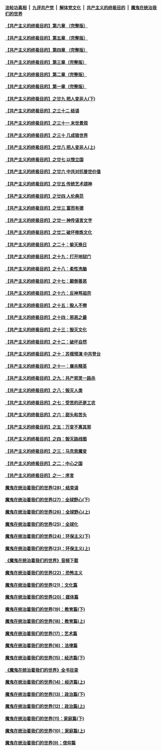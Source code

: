 ####  [法轮功真相](../../../../basic/blob/master/README.md?t=10280539) &nbsp;|&nbsp; [九评共产党](../../../../9ping.md/blob/master/README.md?t=10280539) &nbsp;|&nbsp; [解体党文化](../../../../jtdwh.md/blob/master/README.md?t=10280539)  &nbsp;|&nbsp; [共产主义的终极目的](../../../../gczydzjmd.md/blob/master/README.md?t=10280539) &nbsp;|&nbsp; [魔鬼在统治我们的世界](../../../../mgztzwmdsj.md/blob/master/README.md?t=10280539) 

#### [【共产主义的终极目的】第六章 （完整版）](../pages/nsc422/n11428913.md?t=10280539) 

#### [【共产主义的终极目的】第五章 （完整版）](../pages/nsc422/n11428912.md?t=10280539) 

#### [【共产主义的终极目的】第四章 （完整版）](../pages/nsc422/n11428907.md?t=10280539) 

#### [【共产主义的终极目的】第三章（完整版）](../pages/nsc422/n11428848.md?t=10280539) 

#### [【共产主义的终极目的】第二章（完整版）](../pages/nsc422/n11428831.md?t=10280539) 

#### [【共产主义的终极目的】第一章（完整版）](../pages/nsc422/n11417651.md?t=10280539) 

#### [【共产主义的终极目的】之廿九 把人变非人(下)](../pages/nsc422/n11344140.md?t=10280539) 

#### [【共产主义的终极目的】之三十二 结语](../pages/nsc422/n11360535.md?t=10280539) 

#### [【共产主义的终极目的】之三十一 末世景观](../pages/nsc422/n11351129.md?t=10280539) 

#### [【共产主义的终极目的】之三十 几成狼世界](../pages/nsc422/n11348280.md?t=10280539) 

#### [【共产主义的终极目的】之廿八 把人变非人(上)](../pages/nsc422/n11340492.md?t=10280539) 

#### [【共产主义的终极目的】之廿七 以恨立国](../pages/nsc422/n11336944.md?t=10280539) 

#### [【共产主义的终极目的】之廿六 中共对抗普世价值](../pages/nsc422/n11324785.md?t=10280539) 

#### [【共产主义的终极目的】之廿五 传统艺术颂神](../pages/nsc422/n11296396.md?t=10280539) 

#### [【共产主义的终极目的】之廿四 人伦典范](../pages/nsc422/n11296397.md?t=10280539) 

#### [【共产主义的终极目的】之廿三 富而有德](../pages/nsc422/n11283598.md?t=10280539) 

#### [【共产主义的终极目的】之廿一 神传语言文字](../pages/nsc422/n11263265.md?t=10280539) 

#### [【共产主义的终极目的】之廿二 破坏修炼文化](../pages/nsc422/n11245728.md?t=10280539) 

#### [【共产主义的终极目的】之二十：偷天换日](../pages/nsc422/n11238846.md?t=10280539) 

#### [【共产主义的终极目的】之十九：打开地狱门](../pages/nsc422/n11206376.md?t=10280539) 

#### [【共产主义的终极目的】之十八：柔性洗脑](../pages/nsc422/n11199994.md?t=10280539) 

#### [【共产主义的终极目的】之十七：颠倒善恶](../pages/nsc422/n11179782.md?t=10280539) 

#### [【共产主义的终极目的】之十六：反神骂祖宗](../pages/nsc422/n11166798.md?t=10280539) 

#### [【共产主义的终极目的】之十五：毁人不倦](../pages/nsc422/n11166792.md?t=10280539) 

#### [【共产主义的终极目的】之十四：邪恶之最](../pages/nsc422/n11150249.md?t=10280539) 

#### [【共产主义的终极目的】之十三：毁灭文化](../pages/nsc422/n11135227.md?t=10280539) 

#### [【共产主义的终极目的】之十二：破坏自然](../pages/nsc422/n11135214.md?t=10280539) 

#### [【共产主义的终极目的】之十：苏俄预演 中共登台](../pages/nsc422/n11118424.md?t=10280539) 

#### [【共产主义的终极目的】之十一：屠杀精英](../pages/nsc422/n11118442.md?t=10280539) 

#### [【共产主义的终极目的】之九：共产邪灵一路杀](../pages/nsc422/n11114139.md?t=10280539) 

#### [【共产主义的终极目的】之八：毁灭人类](../pages/nsc422/n11108503.md?t=10280539) 

#### [【共产主义的终极目的】之七：受苦的还是工农](../pages/nsc422/n11101809.md?t=10280539) 

#### [【共产主义的终极目的】之六：甜头和苦头](../pages/nsc422/n11096971.md?t=10280539) 

#### [【共产主义的终极目的】之五：万变不离其邪](../pages/nsc422/n11091285.md?t=10280539) 

#### [【共产主义的终极目的】之四：毁灭路线图](../pages/nsc422/n11086284.md?t=10280539) 

#### [【共产主义的终极目的】之三：马克思魔变](../pages/nsc422/n11061941.md?t=10280539) 

#### [【共产主义的终极目的】之二：中心之国](../pages/nsc422/n11047728.md?t=10280539) 

#### [【共产主义的终极目的】之一：序言](../pages/nsc422/n11086077.md?t=10280539) 

#### [魔鬼在统治着我们的世界(28)：结束语](../pages/nsc422/n10936246.md?t=10280539) 

#### [魔鬼在统治着我们的世界(27)：全球野心(下)](../pages/nsc422/n10928319.md?t=10280539) 

#### [魔鬼在统治着我们的世界(26)：全球野心(上)](../pages/nsc422/n10900318.md?t=10280539) 

#### [魔鬼在统治着我们的世界(25)：全球化](../pages/nsc422/n10788205.md?t=10280539) 

#### [魔鬼在统治着我们的世界(24)：环保主义(下)](../pages/nsc422/n10695307.md?t=10280539) 

#### [魔鬼在统治着我们的世界(23)：环保主义(上)](../pages/nsc422/n10688613.md?t=10280539) 

#### [《魔鬼在统治着我们的世界》音频下载](../pages/nsc422/n10635553.md?t=10280539) 

#### [魔鬼在统治着我们的世界(22)：恐怖主义](../pages/nsc422/n10614727.md?t=10280539) 

#### [魔鬼在统治着我们的世界(21)：文化篇](../pages/nsc422/n10597706.md?t=10280539) 

#### [魔鬼在统治着我们的世界(20)：媒体篇](../pages/nsc422/n10586579.md?t=10280539) 

#### [魔鬼在统治着我们的世界(19)：教育篇(下)](../pages/nsc422/n10564808.md?t=10280539) 

#### [魔鬼在统治着我们的世界(18)：教育篇(上)](../pages/nsc422/n10526970.md?t=10280539) 

#### [魔鬼在统治着我们的世界(17)：艺术篇](../pages/nsc422/n10499093.md?t=10280539) 

#### [魔鬼在统治着我们的世界(16)：法律篇](../pages/nsc422/n10485969.md?t=10280539) 

#### [魔鬼在统治着我们的世界(15)：经济篇(下)](../pages/nsc422/n10469975.md?t=10280539) 

#### [《魔鬼在统治着我们的世界》全书目录](../pages/nsc422/n10464261.md?t=10280539) 

#### [魔鬼在统治着我们的世界(14)：经济篇(上)](../pages/nsc422/n10457370.md?t=10280539) 

#### [魔鬼在统治着我们的世界(13)：政治篇(下)](../pages/nsc422/n10448270.md?t=10280539) 

#### [魔鬼在统治着我们的世界(12)：政治篇(上)](../pages/nsc422/n10444576.md?t=10280539) 

#### [魔鬼在统治着我们的世界(11)：家庭篇(下)](../pages/nsc422/n10440961.md?t=10280539) 

#### [魔鬼在统治着我们的世界(10)：家庭篇(上)](../pages/nsc422/n10435448.md?t=10280539) 

#### [魔鬼在统治着我们的世界(9)：信仰篇](../pages/nsc422/n10432159.md?t=10280539) 

